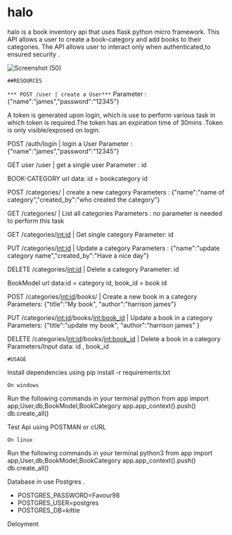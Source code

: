 # halo
halo is a book inventory api that uses flask python micro framework.
This API allows a user to create a book-category and add books to their categories.
The API allows user to interact only when authenticated,to ensured security .



![Screenshot (50)](https://github.com/Craigryy/halo/assets/116971272/a9580fb5-1356-416f-9106-c1429beddf86)

`##RESOURCES`


`*** POST /user | create a User***`
Parameter : {"name":"james","password":"12345"}

A token is generated upon login, which is use to perform various task in which token is required.The token has an expiration time of 30mins .Token is only visible/exposed on login.


POST /auth/login | login a User
Parameter : {"name":"james","password":"12345"}


GET user /user | get a single user 
Parameter : id

BOOK-CATEGORY url data: id = bookcategory id

POST /categories/ | create a new category
Parameters : {"name":"name of category","created_by":"who created the category"}

GET /categories/ | List all categories
Parameters : no parameter is needed to perform this task

GET /categories/<int:id> | Get single category
Parameter: id

PUT /categories/<int:id> | Update a category
Parameters : {"name":"update category name","created_by":"Have a nice day"}

DELETE /categories/<int:id> | Delete a category
Parameter: id

BookModel url data:id = category id, book_id = book id

POST /categories/<int:id>/books/ | Create a new book in a category
Parameters: {"title":"My book", "author":"harrison james"}

PUT /categories/<int:id>/books/<int:book_id> | Update a book  in a category 
Parameters: {"title":"update my book", "author":"harrison james" }

DELETE /categories/<int:id>/books/<int:book_id> | Delete a book in a category 
Parameters/Input data: id , book_id 


`#USAGE`

Install dependencies using pip install -r requirements.txt

`On windows`

Run  the following commands in your terminal
python
from app import app,User,db,BookModel,BookCategory 
app.app_context().push()
db.create_all()

Test Api using POSTMAN or cURL


`On linux`

Run  the following commands in your terminal
python3
from app import app,User,db,BookModel,BookCategory 
app.app_context().push()
db.create_all()


Database in use Postgres .
 - POSTGRES_PASSWORD=Favour98
 - POSTGRES_USER=postgres
 - POSTGRES_DB=kittie

Deloyment

